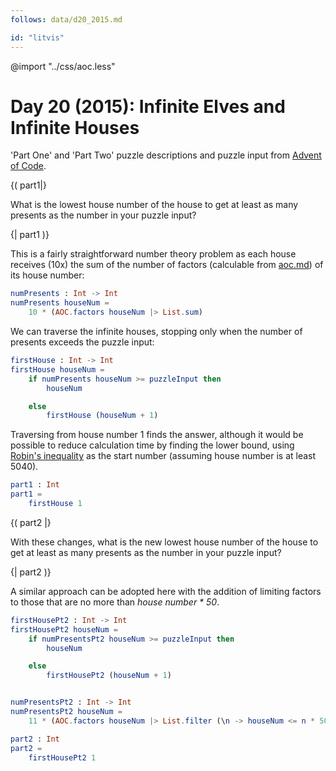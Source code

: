 ```yaml
---
follows: data/d20_2015.md

id: "litvis"
---
```


@import "../css/aoc.less"

# Day 20 (2015): Infinite Elves and Infinite Houses

'Part One' and 'Part Two' puzzle descriptions and puzzle input from [Advent of Code](https://adventofcode.com/2015/day/20).

{( part1|}

What is the lowest house number of the house to get at least as many presents as the number in your puzzle input?

{| part1 )}

This is a fairly straightforward number theory problem as each house receives (10x) the sum of the number of factors (calculable from [aoc.md](aoc.md)) of its house number:

```elm {l}
numPresents : Int -> Int
numPresents houseNum =
    10 * (AOC.factors houseNum |> List.sum)
```

We can traverse the infinite houses, stopping only when the number of presents exceeds the puzzle input:

```elm {l}
firstHouse : Int -> Int
firstHouse houseNum =
    if numPresents houseNum >= puzzleInput then
        houseNum

    else
        firstHouse (houseNum + 1)
```

Traversing from house number 1 finds the answer, although it would be possible to reduce calculation time by finding the lower bound, using [Robin's inequality](https://en.wikipedia.org/wiki/Divisor_function#Growth_rate) as the start number (assuming house number is at least 5040).

```elm {l r}
part1 : Int
part1 =
    firstHouse 1
```

{( part2 |}

With these changes, what is the new lowest house number of the house to get at least as many presents as the number in your puzzle input?

{| part2 )}

A similar approach can be adopted here with the addition of limiting factors to those that are no more than _house number \* 50_.

```elm {l}
firstHousePt2 : Int -> Int
firstHousePt2 houseNum =
    if numPresentsPt2 houseNum >= puzzleInput then
        houseNum

    else
        firstHousePt2 (houseNum + 1)


numPresentsPt2 : Int -> Int
numPresentsPt2 houseNum =
    11 * (AOC.factors houseNum |> List.filter (\n -> houseNum <= n * 50) |> List.sum)
```

```elm {l r}
part2 : Int
part2 =
    firstHousePt2 1
```
